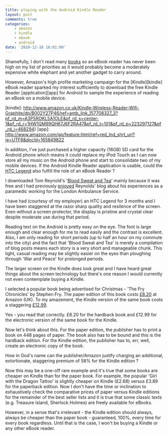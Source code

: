 ```yaml
---
title: playing with the Android Kindle Reader
layout: post
comments: true
categories:
    - amazon
    - kindle
    - ebook
    - android
date: '2010-12-18 16:01:00'
---
```

Shamefully, I don't read many
[books][bookclub]
so an eBook reader has never been high on my list of priorities as it
would probably become a moderately expensive white elephant and yet
another gadget to carry around.

[bookclub]: http://www.nbrightside.com/blog/2006/11/29/testing-debut-at-book-club

However, Amazon's high profile marketing campaign for the
[Kindle][kindle] eBook reader sparked my interest sufficiently to
download the free Kindle Reader [application][app] for Android to
sample the experience of reading an eBook on a mobile device.

[kindle]: http://www.amazon.co.uk/Kindle-Wireless-Reader-Wifi-Graphite/dp/B002Y27P46/ref=amb_link_157708327_3?pf_rd_m=A3P5ROKL5A1OLE&pf_rd_s=center-1&pf_rd_r=1HW1QM99QH67J6F2RA47&pf_rd_t=101&pf_rd_p=223297127&pf_rd_i=468294)
[app]: http://www.amazon.com/gp/feature.html/ref=red_lnd_shrt_url?ie=UTF8&docId=165849822

In addition, I've just purchased a higher capacity (16GB) SD card for
the Android phone which means it could replace my iPod Touch as I can
now store all my music on the Android phone and start to consolidate
two of my mobile devices. If the Android Kindle Reader application is
usable, could the [HTC Legend][legend] also fulfill the role of an
eBook Reader ?

[legend]: http://www.htc.com/www/product/legend/overview.html

I downloaded Tom Reynold's '[Blood Sweat and Tea][BST]' mainly because
it was free and I had previously [enjoyed][blog] Reynolds' blog about
his experiences as a paramedic working for the London Ambulance
Service.

[BST]: http://www.amazon.co.uk/Blood-Sweat-Tea-Adventures-Inner-city/dp/1905548230/ref=sr_1_1?ie=UTF8&qid=1313594801&sr=8-1
[blog]: http://www.nbrightside.com/blog/2006/08/22/in-praise-of-tom-reynolds

I have had (courtesy of my employer) an HTC Legend for 3 months and I
have been staggered at the razor sharp quality and resilence of the
screen. Even without a screen protector, the display is pristine and
crystal clear despite moderate use during that period.

Reading text on the Android is pretty easy on the eye. The font is large
enough and clear enough for me to read easily and the contrast is
excellent. Also, I am only reading for short periods (up to half an hour
on my commute into the city) and the fact that 'Blood Sweat and Tea' is
merely a compilation of blog posts means each story is a very short and
manageable chunk. This light, casual reading may be slightly easier on
the eyes than ploughing through 'War and Peace' for prolonged periods.

The larger screen on the Kindle does look great and I have heard great
things about the screen technology but there's one reason I would
currently not even contemplate buying a Kindle.

I selected a popular book being advertised for Christmas - 'The Fry
Chronicles' by Stephen Fry. The paper edition of this book costs
[&pound;8.20][frypaper] at Amazon (UK). To my amazement, the
Kindle version of the same book costs a staggering [&pound;12.99][frykindle].

[frypaper]: http://www.amazon.co.uk/Fry-Chronicles-Stephen/dp/0718154835/ref=sr_1_1?s=books&ie=UTF8&qid=1292686033&sr=1-1
[frykindle]: http://www.amazon.co.uk/The-Fry-Chronicles/dp/B0042JTA56/ref=tmm_kin_title_0?ie=UTF8&m=A3TVV12T0I6NSM&qid=1292686033&sr=1-1

Yes - you read that correctly. &pound;8.20 for the hardback book and
&pound;12.99 for the electronic version of the same book for the
Kindle.

Now let's think about this. For the paper edition, the publisher has
to print a book on 448 pages of paper. The book also has to be bound
and this is the hardback edition. For the Kindle edition, the
publisher has to, err, well, create an electronic copy of the book.

How in God's name can the publisher/Amazon justify charging an
additional, extortionate, staggering premium of 58% for the Kindle
edition ?

Now this may be a one-off rare example and it's true that some books
are cheaper on Kindle than for the paper book. For example, the
popular 'Girl with the Dragon Tattoo' is slightly cheaper on Kindle
(&pound;2.68) versus &pound;3.89 for the paperback edition. Now I
don't have the time or inclination to exhaustively check the
comparative prices of paper versus Kindle editions for the remainder
of the best seller lists and it is true that some classic texts
(e.g. Treasure Island, Sherlock Holmes) are freely available for
eBooks.

However, in a sense that's irrelevant - the Kindle edition should
always, always be cheaper than the paper book - guaranteed, 100%,
every time for every book regardless. Until that is the case, I won't
be buying a Kindle or any other eBook reader.
